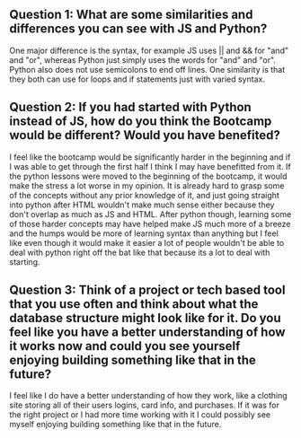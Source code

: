 ## Question 1: What are some similarities and differences you can see with JS and Python?
One major difference is the syntax, for example JS uses || and && for "and" and "or", whereas Python just simply uses the words for "and" and "or". Python also does not use semicolons to end off lines. One similarity is that they both can use for loops and if statements just with varied syntax.

## Question 2: If you had started with Python instead of JS, how do you think the Bootcamp would be different? Would you have benefited?
I feel like the bootcamp would be significantly harder in the beginning and if I was able to get through the first half I think I may have benefitted from it. If the python lessons were moved to the beginning of the bootcamp, it would make the stress a lot worse in my opinion. It is already hard to grasp some of the concepts without any prior knowledge of it, and just going straight into python after HTML wouldn't make much sense either because they don't overlap as much as JS and HTML. After python though, learning some of those harder concepts may have helped make JS much more of a breeze and the humps would be more of learning syntax than anything but I feel like even though it would make it easier a lot of people wouldn't be able to deal with python right off the bat like that because its a lot to deal with starting.

## Question 3: Think of a project or tech based tool that you use often and think about what the database structure might look like for it. Do you feel like you have a better understanding of how it works now and could you see yourself enjoying building something like that in the future?
I feel like I do have a better understanding of how they work, like a clothing site storing all of their users logins, card info, and purchases. If it was for the right project or I had more time working with it I could possibly see myself enjoying building something like that in the future.
